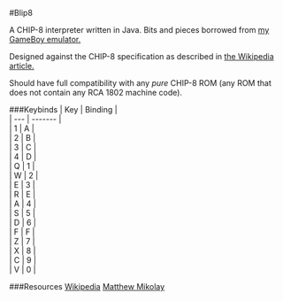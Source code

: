 #Blip8

A CHIP-8 interpreter written in Java. Bits and pieces borrowed from [my GameBoy emulator.](https://bitbucket.org/alex_newkirk/tailspindmg)

Designed against the CHIP-8 specification as described in [the Wikipedia article.](https://en.wikipedia.org/wiki/CHIP-8)

Should have full compatibility with any _pure_ CHIP-8 ROM (any ROM that does not contain any RCA 1802 machine code).

###Keybinds
| Key | Binding |<br/>
| --- | ------- |<br/>
| 1   | A       |<br/>
| 2   | B       |<br/>
| 3   | C       |<br/>
| 4   | D       |<br/>
| Q   | 1       |<br/>
| W   | 2       |<br/>
| E   | 3       |<br/>
| R   | E       |<br/>
| A   | 4       |<br/>
| S   | 5       |<br/>
| D   | 6       |<br/>
| F   | F       |<br/>
| Z   | 7       |<br/>
| X   | 8       |<br/>
| C   | 9       |<br/>
| V   | 0       |<br/>



###Resources
[Wikipedia](https://en.wikipedia.org/wiki/CHIP-8)
[Matthew Mikolay](http://mattmik.com/files/chip8/mastering/chip8.html)